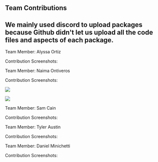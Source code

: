 ## Team Contributions

## We mainly used discord to upload packages because Github didn't let us upload all the code files and aspects of each package.

Team Member: Alyssa Ortiz

Contribution Screenshots:


Team Member: Naima Ontiveros

Contribution Screenshots:

![](https://i.ibb.co/410yZG5/image2.png)

![](https://i.ibb.co/g6RpCR2/image.png)



Team Member: Sam Cain

Contribution Screenshots:


Team Member: Tyler Austin

Contribution Screenshots:


Team Member: Daniel Minichetti

Contribution Screenshots:

